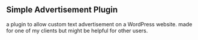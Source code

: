 ## Simple Advertisement Plugin

a plugin to allow custom text advertisement on a WordPress website. made for one of my clients but might be helpful for other users.
